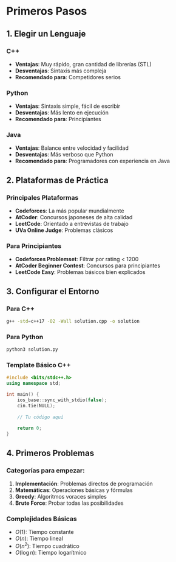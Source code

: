 # Primeros Pasos

## 1. Elegir un Lenguaje

### C++
* **Ventajas**: Muy rápido, gran cantidad de librerías (STL)
* **Desventajas**: Sintaxis más compleja
* **Recomendado para**: Competidores serios

### Python
* **Ventajas**: Sintaxis simple, fácil de escribir
* **Desventajas**: Más lento en ejecución
* **Recomendado para**: Principiantes

### Java
* **Ventajas**: Balance entre velocidad y facilidad
* **Desventajas**: Más verboso que Python
* **Recomendado para**: Programadores con experiencia en Java

## 2. Plataformas de Práctica

### Principales Plataformas

* **Codeforces**: La más popular mundialmente
* **AtCoder**: Concursos japoneses de alta calidad
* **LeetCode**: Orientado a entrevistas de trabajo
* **UVa Online Judge**: Problemas clásicos

### Para Principiantes

* **Codeforces Problemset**: Filtrar por rating < 1200
* **AtCoder Beginner Contest**: Concursos para principiantes
* **LeetCode Easy**: Problemas básicos bien explicados

## 3. Configurar el Entorno

### Para C++
```bash
g++ -std=c++17 -O2 -Wall solution.cpp -o solution
```

### Para Python
```bash
python3 solution.py
```

### Template Básico C++
```cpp
#include <bits/stdc++.h>
using namespace std;

int main() {
    ios_base::sync_with_stdio(false);
    cin.tie(NULL);
    
    // Tu código aquí
    
    return 0;
}
```

## 4. Primeros Problemas

### Categorías para empezar:

1. **Implementación**: Problemas directos de programación
2. **Matemáticas**: Operaciones básicas y fórmulas
3. **Greedy**: Algoritmos voraces simples
4. **Brute Force**: Probar todas las posibilidades

### Complejidades Básicas

- $O(1)$: Tiempo constante
- $O(n)$: Tiempo lineal  
- $O(n^2)$: Tiempo cuadrático
- $O(\log n)$: Tiempo logarítmico 